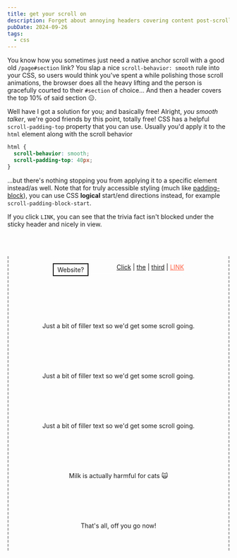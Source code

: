 ```yaml
---
title: get your scroll on
description: Forget about annoying headers covering content post-scroll
pubDate: 2024-09-26
tags:
  - css
---
```


You know how you sometimes just need a native anchor scroll with a good old `/page#section` link?
You slap a nice `scroll-behavior: smooth` rule into your CSS, so users would think you've spent a while polishing those
scroll animations, the browser does all the heavy lifting and the person is gracefully courted to their
`#section` of choice... And then a header covers the top 10% of said section 😑.

Well have I got a solution for you; and basically free! Alright, _you smooth talker_, we're good friends by this point, totally free!
CSS has a helpful `scroll-padding-top` property that you can use. Usually you'd apply it to the `html` element
along with the scroll behavior

```css
html {
  scroll-behavior: smooth;
  scroll-padding-top: 40px;
}
```

...but there's nothing stopping you from applying it to a specific element instead/as well.
Note that for truly accessible styling (much like [padding-block](https://developer.mozilla.org/en-US/docs/Web/CSS/padding-block)), you can use CSS **logical** start/end directions instead,
for example `scroll-padding-block-start`.

If you click `LINK`, you can see that the trivia fact isn't blocked under the sticky header and nicely in view.

<div class="demo">
  <style>
    .demo {
      display: grid;
      place-items: center;
      margin: 4rem auto 12rem;
      max-width: 65ch;
      border-left: 3px dashed #b3b3b3;
      border-right: 3px dashed #b3b3b3;
      max-height: 20vh;
      overflow-y: auto;
      scroll-behavior: smooth;
      scroll-padding-top: 40px;
    }
    .demo section {
      padding: 3rem 0;
    }
    .demo header {
      position: sticky;
      top: 0;
      backdrop-filter: blur(6px);
      display: flex;
      justify-content: space-between;
      gap: 4rem;
      padding-top: 1rem;
    }
    .demo .logo {
      border: 2px solid;
      padding: 4px 8px;
    }
  </style>


  <header class="flex">
    <span class="logo">Website?</span>
    <nav>
      <a href="#">Click</a> |
      <a href="#">the</a> |
      <a href="#">third</a> |
      <a href="#meow" style="color: tomato">LINK</a>
    </nav>
  </header>

  <section>
    Just a bit of filler text so we'd get some scroll going.
  </section>
  <section>
    Just a bit of filler text so we'd get some scroll going.
  </section>
  <section>
    Just a bit of filler text so we'd get some scroll going.
  </section>

  <section id="meow">
    Milk is actually harmful for cats 🙀
  </section>


  <section>That's all, off you go now!</section>
</div>
